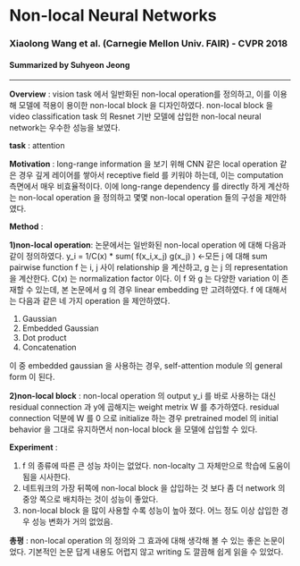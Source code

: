 # Non-local Neural Networks
### Xiaolong Wang et al. (Carnegie Mellon Univ. FAIR) - CVPR 2018
#### Summarized by Suhyeon Jeong
---

**Overview** : vision task 에서 일반화된 non-local operation를 정의하고, 이를 이용해 모델에 적용이 용이한 non-local block 을 디자인하였다. non-local block 을 video classification task 의 Resnet 기반 모델에 삽입한 non-local neural network는 우수한 성능을 보였다.
 

**task** : attention

 

**Motivation** : long-range information 을 보기 위해 CNN 같은 local operation 같은 경우 깊게 레이어를 쌓아서 receptive field 를 키워야 하는데, 이는 computation 측면에서 매우 비효율적이다. 이에 long-range dependency 를 directly 하게 계산하는 non-local operation 을 정의하고 몇몇 non-local operation 들의 구성을 제안하였다.

 

**Method** : 

**1)non-local operation**: 
논문에서는 일반화된 non-local operation 에 대해 다음과 같이 정의하였다. 
y_i = 1/C(x) * sum( f(x_i,x_j) g(x_j) )              <-모든 j 에 대해 sum
pairwise function f 는 i, j 사이 relationship 을 계산하고, g 는 j 의 representation 을 계산한다. C(x) 는 normalization factor 이다. 이 f 와 g 는 다양한 variation 이 존재할 수 있는데, 본 논문에서 g 의 경우 linear embedding 만 고려하였다. 
f 에 대해서는 다음과 같은 네 가지 operation 을 제안하였다. 

1) Gaussian
2) Embedded Gaussian 
3) Dot product
4) Concatenation


이 중 embedded gaussian 을 사용하는 경우, self-attention module 의 general form 이 된다.

**2)non-local block** :
non-local operation 의 output y_i 를 바로 사용하는 대신 residual connection 과  y에 곱해지는 weight metrix W 를 추가하였다. residual connection 덕분에 W 를 0 으로 initialize 하는 경우 pretrained model 의 initial behavior 을 그대로 유지하면서 non-local block 을 모델에 삽입할 수 있다.

**Experiment** : 
1) f 의 종류에 따른 큰 성능 차이는 없었다. non-localty 그 자체만으로 학습에 도움이 됨을 시사한다.
2) 네트워크의 가장 뒤쪽에 non-local block 을 삽입하는 것 보다 좀 더 network 의 중앙 쪽으로 배치하는 것이 성능이 좋았다.
3) non-local block 을 많이 사용할 수록 성능이 높아 졌다. 어느 정도 이상 삽입한 경우 성능 변화가 거의 없었음.

 

**총평** : non-local operation 의 정의와 그 효과에 대해 생각해 볼 수 있는 좋은 논문이었다. 기본적인 논문 답게 내용도 어렵지 않고 writing 도 깔끔해 쉽게 읽을 수 있었다.
